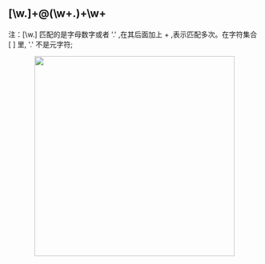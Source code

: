 ## [\w.]+@(\w+\.)+\w+　

注：[\w.] 匹配的是字母数字或者 '.' ,在其后面加上 + ,表示匹配多次。在字符集合 [ ] 里, '.' 不是元字符;

<p align='center'><img src="https://cdn.jsdelivr.net/gh/zcr07/img@main/images/20241117110847.png" style='width:400px;'><br><br>
